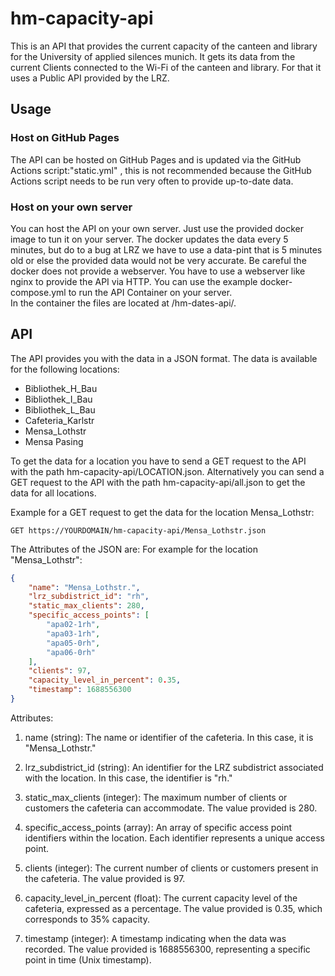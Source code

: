 # hm-capacity-api
This is an API that provides the current capacity of the canteen and library for the University of applied silences munich. It gets its data from the current Clients connected to the Wi-Fi of the canteen and library. For that it uses a Public API provided by the LRZ.

## Usage
### Host on GitHub Pages
The API can be hosted on GitHub Pages and is updated via the GitHub Actions script:"static.yml" , this is not recommended because the GitHub Actions script needs to be run very often to provide up-to-date data.

### Host on your own server
You can host the API on your own server. Just use the provided docker image to tun it on your server.
The docker updates the data every 5 minutes, but do to a bug at LRZ we have to use a data-pint that is 5 minutes old or else the provided data would not be very accurate.
Be careful the docker does not provide a webserver. You have to use a webserver like nginx to provide the API via HTTP.
You can use the example docker-compose.yml to run the API Container on your server. \
In the container the files are located at /hm-dates-api/.

## API
The API provides you with the data in a JSON format.
The data is available for the following locations:
+ Bibliothek_H_Bau
+ Bibliothek_I_Bau
+ Bibliothek_L_Bau
+ Cafeteria_Karlstr
+ Mensa_Lothstr
+ Mensa Pasing

To get the data for a location you have to send a GET request to the API with the path hm-capacity-api/LOCATION.json.
Alternatively you can send a GET request to the API with the path hm-capacity-api/all.json to get the data for all locations.

Example for a GET request to get the data for the location Mensa_Lothstr:
```http
GET https://YOURDOMAIN/hm-capacity-api/Mensa_Lothstr.json
```

The Attributes of the JSON are:
For example for the location "Mensa_Lothstr":

```json
{
    "name": "Mensa_Lothstr.",
    "lrz_subdistrict_id": "rh",
    "static_max_clients": 280,
    "specific_access_points": [
        "apa02-1rh",
        "apa03-1rh",
        "apa05-0rh",
        "apa06-0rh"
    ],
    "clients": 97,
    "capacity_level_in_percent": 0.35,
    "timestamp": 1688556300
}
```
Attributes:
1. name (string): The name or identifier of the cafeteria. In this case, it is "Mensa_Lothstr."

2. lrz_subdistrict_id (string): An identifier for the LRZ subdistrict associated with the location. In this case, the identifier is "rh."

3. static_max_clients (integer): The maximum number of clients or customers the cafeteria can accommodate. The value provided is 280.

4. specific_access_points (array): An array of specific access point identifiers within the location. Each identifier represents a unique access point.

5. clients (integer): The current number of clients or customers present in the cafeteria. The value provided is 97.

6. capacity_level_in_percent (float): The current capacity level of the cafeteria, expressed as a percentage. The value provided is 0.35, which corresponds to 35% capacity.

7. timestamp (integer): A timestamp indicating when the data was recorded. The value provided is 1688556300, representing a specific point in time (Unix timestamp).
